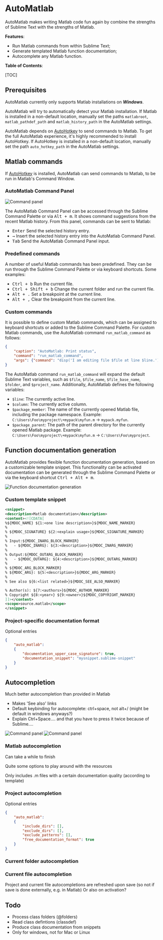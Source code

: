 AutoMatlab
==========

AutoMatlab makes writing Matlab code fun again by combine the strengths of Sublime Text with the strengths of Matlab.


__Features__:

- Run Matlab commands from within Sublime Text;
- Generate templated Matlab function documentation;
- Autocomplete any Matlab function.

__Table of Contents__:

[TOC]

Prerequisites
-------------

AutoMatlab currently only supports Matlab installations on *__Windows__*.

AutoMatlab will try to automatically detect your Matlab installation. If Matlab is installed in a non-default location, manually set the paths `matlabroot`, `matlab_pathdef_path` and `matlab_history_path` in the AutoMatlab settings.

AutoMatlab depends on [AutoHotkey](https://www.autohotkey.com/) to send commands to Matlab. To get the full AutoMatlab experience, it's highly recommended to install AutoHotkey. If AutoHotkey is installed in a non-default location, manually set the path `auto_hotkey_path` in the AutoMatlab settings.

Matlab commands
---------------

If [AutoHotkey](https://www.autohotkey.com/) is installed, AutoMatlab can send commands to Matlab, to be run in Matlab's Command Window.

### AutoMatlab Command Panel

![Command panel](fig/command_panel.png)

The AutoMatlab Command Panel can be accessed through the Sublime Command Palette or via <kbd>Alt + m</kbd>. It shows command suggestions from the recent Matlab history. From this panel, commands can be sent to Matlab:

- <kbd>Enter</kbd> Send the selected history entry.
- <kbd>&rarr;</kbd> Insert the selected history entry into the AutoMatlab Command Panel.
- <kbd>Tab</kbd> Send the AutoMatlab Command Panel input. 

### Predefined commands

A number of useful Matlab commands has been predefined. They can be run through the Sublime Command Palette or via keyboard shortcuts. Some examples:

- <kbd>Ctrl + b</kbd> Run the current file.
- <kbd>Ctrl + Shift + b</kbd> Change the current folder and run the current file.
- <kbd>Alt + .</kbd> Set a breakpoint at the current line.
- <kbd>Alt + ,</kbd> Clear the breakpoint from the current line.

### Custom commands

It is possible to define custom Matlab commands, which can be assigned to keyboard shortcuts or added to the Sublime Command Palette. For custom Matlab commands, use the AutoMatlab command `run_matlab_command` as follows:

```json
{
    "caption": "AutoMatlab: Print status",
    "command": "run_matlab_command",
    "args": {"command": "disp('I am editing file $file at line $line.')"}
}
```

The AutoMatlab command `run_matlab_command` will expand the default Sublime Text variables, such as `$file`, `$file_name`, `$file_base_name`, `$folder`, and `$project_name`. Additionally, AutoMatlab defines the following variables:

- `$line`: The currently active line.
- `$column`: The currently active column.
- `$package_member`: The name of the currently opened Matlab file, including the package namespace.
  Example: `C:\Users\Foo\myproject\+mypack\myfun.m` &rarr; `mypack.myfun`.
- `$package_parent`: The path of the parent directory for the currently opened Matlab package.
  Example: `C:\Users\Foo\myproject\+mypack\myfun.m` &rarr; `C:\Users\Foo\myproject`.

Function documentation generation
---------------------------------

AutoMatlab provides flexible function documentation generation, based on a customizable template snippet. This functionality can be activated  documentation can be generated through the Sublime Command Palette or via the keyboard shortcut <kbd>Ctrl + Alt + m</kbd>.

![Function documentation generation](fig/documentation.png)

### Custom template snippet

```xml
<snippet>
<description>Matlab documentation</description>
<content><![CDATA[ 
%${MDOC_NAME} ${1:<one line description>}${MDOC_NAME_MARKER}
%
% ${MDOC_SIGNATURE} ${2:<explain usage>}${MDOC_SIGNATURE_MARKER}
% 
% Input:${MDOC_INARG_BLOCK_MARKER}
%   - ${MDOC_INARG}: ${3:<description>}${MDOC_INARG_MARKER}
%
% Output:${MDOC_OUTARG_BLOCK_MARKER}
%   - ${MDOC_OUTARG}: ${4:<description>}${MDOC_OUTARG_MARKER}
% 
% ${MDOC_ARG_BLOCK_MARKER}
% ${MDOC_ARG}: ${5:<description>}${MDOC_ARG_MARKER}
%
% See also ${6:<list related>}${MDOC_SEE_ALSO_MARKER}

% Author(s): ${7:<authors>}${MDOC_AUTHOR_MARKER}
% Copyright ${8:<year>} ${9:<owner>}${MDOC_COPYRIGHT_MARKER}
]]></content>
<scope>source.matlab</scope>
</snippet>
```

### Project-specific documentation format

Optional entries

```json
{
    "auto_matlab":
    {
        "documentation_upper_case_signature": true,
        "documentation_snippet": "mysnippet.sublime-snippet"
    }
}
```

Autocompletion
--------------

Much better autocompletion than provided in Matlab

- Makes 'See also' links
- Default keybinding for autocomplete: ctrl+space, not alt+/ (might be default in windows anyways?)
- Explain Ctrl+Space.... and that you have to press it twice because of Sublime....




![Command panel](fig/autocompletion.png)
![Command panel](fig/popup.png)


### Matlab autocompletion

Can take a while to finish

Quite some options to play around with the resources

Only includes .m files with a certain documentation quality (according to template)


### Project autocompletion


Optional entries

```json
{
    "auto_matlab":
    {
        "include_dirs": [],
        "exclude_dirs": [],
        "exclude_patterns": [],
        "free_documentation_format": true
    }
}
```

### Current folder autocompletion

### Current file autocompletion

Project and current file autocompletions are refreshed upon save (so not if save is done externally, e.g. in Matlab)
Or also on activation?


Todo
----

- Process class folders (@folders)
- Read class defintions (classdef)
- Produce class documentation from snippets
- Only for windows, not for Mac or Linux
